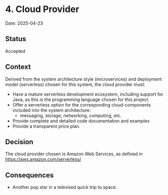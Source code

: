 # 4. Cloud Provider

Date: 2025-04-23

## Status

Accepted


## Context

Derived from the system architecture style (microservices) and deployment model (serverless) chosen for this system, the
cloud provider must:
- Have a mature serverless development ecosystem, including support for Java, as this is the programming language chosen
for this project.
- Offer a serverless option for the corresponding cloud-components included into the system architecture:
  - messaging, storage, networking, computing, etc.
- Provide complete and detailed code documentation and examples
- Provide a transparent price plan. 

## Decision

The cloud provider chosen is Amazon Web Services, as defined in https://aws.amazon.com/serverless/

## Consequences
- Another pop star in a televised quick trip to space.